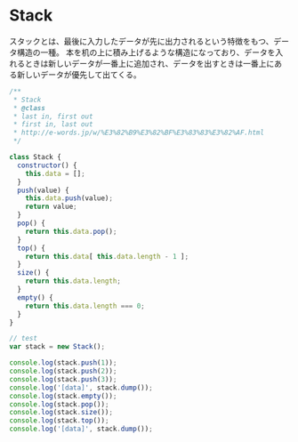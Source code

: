 # Stack

スタックとは、最後に入力したデータが先に出力されるという特徴をもつ、データ構造の一種。
本を机の上に積み上げるような構造になっており、データを入れるときは新しいデータが一番上に追加され、データを出すときは一番上にある新しいデータが優先して出てくる。


```js
/**
 * Stack
 * @class
 * last in, first out
 * first in, last out
 * http://e-words.jp/w/%E3%82%B9%E3%82%BF%E3%83%83%E3%82%AF.html
 */

class Stack {
  constructor() {
    this.data = [];
  }
  push(value) {
    this.data.push(value);
    return value;
  }
  pop() {
    return this.data.pop();
  }
  top() {
    return this.data[ this.data.length - 1 ];
  }
  size() {
    return this.data.length;
  }
  empty() {
    return this.data.length === 0;
  }
}

// test
var stack = new Stack();

console.log(stack.push(1));
console.log(stack.push(2));
console.log(stack.push(3));
console.log('[data]', stack.dump());
console.log(stack.empty());
console.log(stack.pop());
console.log(stack.size());
console.log(stack.top());
console.log('[data]', stack.dump());
```
